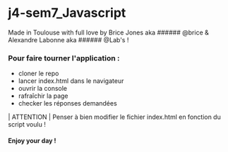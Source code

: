 # j4-sem7_Javascript

Made in Toulouse with full love by Brice Jones aka ###### @brice & Alexandre Labonne aka ###### @Lab's !

### Pour faire tourner l'application :

- cloner le repo
- lancer index.html dans le navigateur
- ouvrir la console
- rafraîchir la page
- checker les réponses demandées

| ATTENTION |
Penser à bien modifier le fichier index.html en fonction du script voulu !



#### Enjoy your day !
